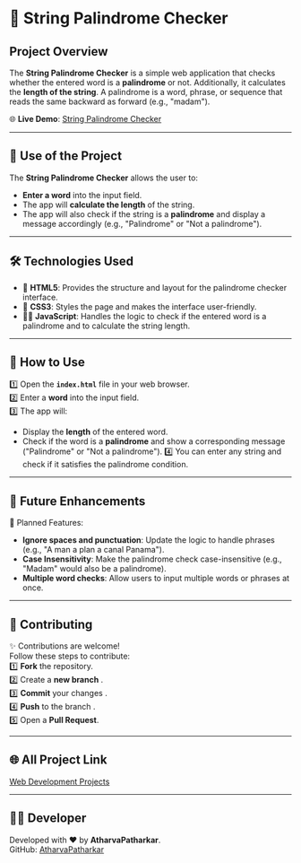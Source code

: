 # 🔄 String Palindrome Checker

## Project Overview

The **String Palindrome Checker** is a simple web application that checks whether the entered word is a **palindrome** or not. Additionally, it calculates the **length of the string**. A palindrome is a word, phrase, or sequence that reads the same backward as forward (e.g., "madam").

🌐 **Live Demo**: [String Palindrome Checker](https://atharvapatharkar.github.io/web-development-projects/String%20Palindrome%20Checker/index.html)  

---

## 🌟 Use of the Project

The **String Palindrome Checker** allows the user to:
- **Enter a word** into the input field.
- The app will **calculate the length** of the string.
- The app will also check if the string is a **palindrome** and display a message accordingly (e.g., "Palindrome" or "Not a palindrome").

---

## 🛠️ Technologies Used

- 📄 **HTML5**: Provides the structure and layout for the palindrome checker interface.
- 🎨 **CSS3**: Styles the page and makes the interface user-friendly.
- 🧑‍💻 **JavaScript**: Handles the logic to check if the entered word is a palindrome and to calculate the string length.

---

## 🚀 How to Use

1️⃣ Open the **`index.html`** file in your web browser.  
2️⃣ Enter a **word** into the input field.  
3️⃣ The app will:
   - Display the **length** of the entered word.
   - Check if the word is a **palindrome** and show a corresponding message ("Palindrome" or "Not a palindrome").
4️⃣ You can enter any string and check if it satisfies the palindrome condition.

---

## 🔮 Future Enhancements

📌 Planned Features:  
- **Ignore spaces and punctuation**: Update the logic to handle phrases (e.g., "A man a plan a canal Panama").  
- **Case Insensitivity**: Make the palindrome check case-insensitive (e.g., "Madam" would also be a palindrome).
- **Multiple word checks**: Allow users to input multiple words or phrases at once.

---

## 🤝 Contributing

✨ Contributions are welcome!  
Follow these steps to contribute:  
1️⃣ **Fork** the repository.  
2️⃣ Create a **new branch** .  
3️⃣ **Commit** your changes .  
4️⃣ **Push** to the branch .  
5️⃣ Open a **Pull Request**.

---

## 🌐 All Project Link

[Web Development Projects](https://atharvapatharkar.github.io/web-development-projects/)

---

## 🧑‍💻 Developer

Developed with ❤️ by **AtharvaPatharkar**.  
GitHub: [AtharvaPatharkar](https://github.com/AtharvaPatharkar)
